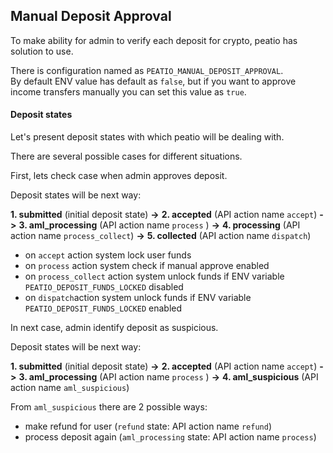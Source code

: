 ## Manual Deposit Approval

To make ability for admin to verify each deposit for crypto, peatio has solution to use. <br>

There is configuration named as `PEATIO_MANUAL_DEPOSIT_APPROVAL`. <br>
By default ENV value has default as `false`, but if you want to approve income transfers manually you can set this value as `true`.

#### Deposit states

Let's present deposit states with which peatio will be dealing with. <br>

There are several possible cases for different situations. <br>

First, lets check case when admin approves deposit.<br>

Deposit states will be next way:

**1. submitted** (initial deposit state) **->** **2. accepted** (API action name `accept`) **->** **3.  aml_processing** (API action name `process` ) **->** **4. processing** (API action name `process_collect`) **->** **5. collected** (API action name `dispatch`)

- on `accept` action system lock user funds
- on `process` action system check if manual approve enabled
- on `process_collect` action system unlock funds if ENV variable `PEATIO_DEPOSIT_FUNDS_LOCKED` disabled
- on `dispatch`action system unlock funds if ENV variable `PEATIO_DEPOSIT_FUNDS_LOCKED` enabled

In next case, admin identify deposit as suspicious.<br>

Deposit states will be next way:

**1. submitted** (initial deposit state) **->** **2. accepted** (API action name `accept`) **->** **3. aml_processing** (API action name `process` ) **->** **4. aml_suspicious** (API action name `aml_suspicious`)

From `aml_suspicious` there are 2 possible ways:
- make refund for user (`refund` state: API action name `refund`)
- process deposit again (`aml_processing` state: API action name `process`)
